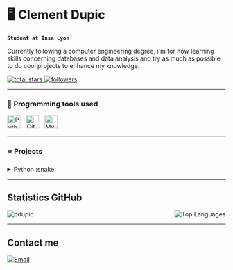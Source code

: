 # 🖥️ Clement Dupic

**`Student at Insa Lyon`**

Currently following a computer engineering degree, i'm for now learning skills concerning databases and data analysis and try as much as possible to do cool projects to enhance my knowledge.

<p align="left">
    <a href="https://github.com/cdupic?tab=repositories&sort=stargazers">
        <img alt="total stars" title="Total stars on GitHub" src="https://custom-icon-badges.demolab.com/github/stars/cdupic?color=55960c&style=for-the-badge&labelColor=488207&logo=star"/>
    </a>
    <a href="https://github.com/cdupic?tab=followers">
        <img alt="followers" title="Follow me on GitHub" src="https://custom-icon-badges.demolab.com/github/followers/cdupic?color=236ad3&labelColor=1155ba&style=for-the-badge&logo=person-add&label=Follow&logoColor=white"/>
    </a>
</p>

___

### 🧰 Programming tools used

<img align="left" alt="Python" width="30px" style="padding-right:10px;" src="https://cdn.jsdelivr.net/gh/devicons/devicon/icons/python/python-plain.svg" />
<img align="left" alt="GitHub" width="30px" src="https://user-images.githubusercontent.com/3369400/139447912-e0f43f33-6d9f-45f8-be46-2df5bbc91289.png" style="padding-right:10px;" />
<img align="left" alt="MySQL" width="30px" style="padding-right:10px;" src="https://cdn.jsdelivr.net/gh/devicons/devicon/icons/mysql/mysql-original.svg" />

<br/><br/>

___

### ⭐ Projects

<details>
    <summary>Python :snake: </summary>

    
### [connected greenhouse](https://github.com/cdupic/P2I-Growbox-Website) 🌳
Creation of an autonomous greenhouse with [Clement Grennerat](https://github.com/ClementGre)
    
### [currency conversion app](https://github.com/cdupic/convertisseur-monnaies) 💱
App created with [Tkinter](https://python.doctor/page-tkinter-interface-graphique-python-tutoriel) to convert currencies based on the current rates using webscraping 

### [Login UI](https://github.com/cdupic/LoginUI) :passport_control:
Simple Login UI made using [CustomTkinter](https://customtkinter.tomschimansky.com)
    
### [self-service Dassault](https://github.com/cdupic/libre-service-Dassault) ✈️
Project during an internship to optimize a self-service at a Dassault Factory using [Openpyxl](https://openpyxl.readthedocs.io/en/stable/) and [Tkinter](https://python.doctor/page-tkinter-interface-graphique-python-tutoriel).


</p>
</details>


___

## Statistics GitHub

<div style="display:flex; justify-content: space-between;">
    <img src="https://github-readme-stats.vercel.app/api?username=cdupic&show_icons=true&locale=en" alt="cdupic" />
    <picture>
        <source srcset="https://github-readme-stats.vercel.app/api/top-langs/?username=cdupic&layout=compact&hide_border=true&theme=dark" media="(prefers-color-scheme: dark)" />
        <source srcset="https://github-readme-stats.vercel.app/api/top-langs/?username=cdupic&layout=compact&hide_border=true" media="(prefers-color-scheme: light), (prefers-color-scheme: no-preference)" />
        <img src="https://github-readme-stats.vercel.app/api/top-langs/?username=cdupic&layout=compact&hide_border=true" alt="Top Languages" />
    </picture>
</div>

___


## Contact me
<p align="left">
   <a href="mailto:clement.dupic@insa-lyon.fr">
    <img alt="Email" src="https://img.shields.io/badge/Email-D14836?style=flat&logo=Gmail&logoColor=white">
  </a>
</p>


